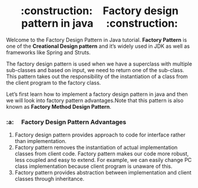 <h1 align="center">:construction:&ensp;&ensp;Factory design pattern in java&ensp;&ensp; :construction:</h1>

<p>Welcome to the Factory Design Pattern in Java tutorial. <strong>Factory Pattern</strong> is one of the <strong>Creational Design pattern</strong> and it’s widely used in JDK as well as frameworks like Spring and Struts.</p>
<p>The factory design pattern is used when we have a superclass with multiple sub-classes and based on input, we need to return one of the sub-class. This pattern takes out the responsibility of the instantiation of a class from the client program to the factory class.</p>
<p>Let’s first learn how to implement a factory design pattern in java and then we will look into factory pattern advantages.Note that this pattern is also known as <strong>Factory Method Design Pattern</strong>.</p>

<h3><span id="factory-design-pattern-advantages">:a:&ensp;&ensp; Factory Design Pattern Advantages</span></h3>
<ol><li>Factory design pattern provides approach to code for interface rather than implementation.</li><li>Factory pattern removes the instantiation of actual implementation classes from client code. Factory pattern makes our code more robust, less coupled and easy to extend. For example, we can easily change PC class implementation because client program is unaware of this.</li><li>Factory pattern provides abstraction between implementation and client classes through inheritance.</li></ol>